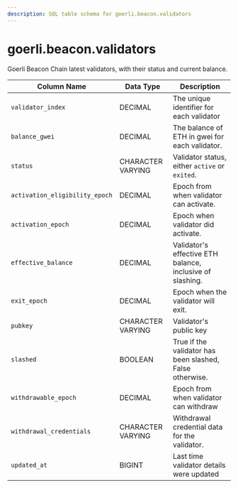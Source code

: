 ```yaml
---
description: SQL table schema for goerli.beacon.validators
---
```


# goerli.beacon.validators

Goerli Beacon Chain latest validators, with their status and current balance.

| Column Name                    | Data Type         | Description                                               |
| ------------------------------ | ----------------- | --------------------------------------------------------- |
| `validator_index`              | DECIMAL           | The unique identifier for each validator                  |
| `balance_gwei`                 | DECIMAL           | The balance of ETH in gwei for each validator.            |
| `status`                       | CHARACTER VARYING | Validator status, either `active` or `exited`.            |
| `activation_eligibility_epoch` | DECIMAL           | Epoch from when validator can activate.                   |
| `activation_epoch`             | DECIMAL           | Epoch when validator did activate.                        |
| `effective_balance`            | DECIMAL           | Validator's effective ETH balance, inclusive of slashing. |
| `exit_epoch`                   | DECIMAL           | Epoch when the validator will exit.                       |
| `pubkey`                       | CHARACTER VARYING | Validator's public key                                    |
| `slashed`                      | BOOLEAN           | True if the validator has been slashed, False otherwise.  |
| `withdrawable_epoch`           | DECIMAL           | Epoch from when validator can withdraw                    |
| `withdrawal_credentials`       | CHARACTER VARYING | Withdrawal credential data for the validator.             |
| `updated_at`                   | BIGINT            | Last time validator details were updated                  |
